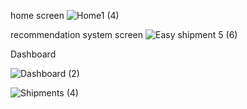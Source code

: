 home screen 
![Home1 (4)](https://github.com/user-attachments/assets/6e066147-b7ee-4169-9e9f-e159e18ed20a)

recommendation system screen 
![Easy shipment 5 (6)](https://github.com/user-attachments/assets/2a6e3827-6b4a-4f36-95d1-05ef6354ce9b)

Dashboard

![Dashboard (2)](https://github.com/user-attachments/assets/210c5e2c-4d9c-42c8-bd9e-01c4da671c03)

![Shipments (4)](https://github.com/user-attachments/assets/f11bff19-28d5-4eb2-8619-17aa2ba63fee)


